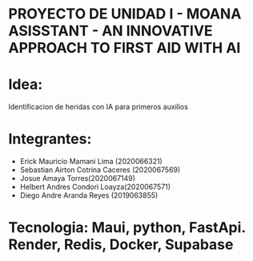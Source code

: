 # PROYECTO DE UNIDAD I - MOANA ASISSTANT - AN INNOVATIVE APPROACH TO FIRST AID WITH AI

# Idea:
Identificacion de heridas con IA para primeros auxilios 

# Integrantes: 

- Erick Mauricio Mamani Lima (2020066321)
- Sebastian Airton Cotrina Caceres (2020067569)​
- Josue Amaya Torres(2020067149) ​
- Helbert Andres Condori Loayza(2020067571) ​
- Diego Andre Aranda Reyes (2019063855)
  
# Tecnologia: Maui, python, FastApi. Render, Redis, Docker, Supabase
